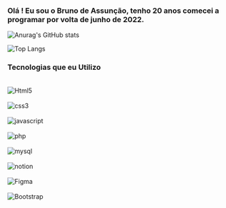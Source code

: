 ### Olá ! Eu sou o Bruno de Assunção, tenho 20 anos comecei a programar por volta de junho de 2022.


![Anurag's GitHub stats](https://github-readme-stats.vercel.app/api?username=devBuruke&show_icons=true&theme=radical)

![Top Langs](https://github-readme-stats.vercel.app/api/top-langs/?username=devBuruke&layout=compact)


### Tecnologias que eu Utilizo

<div style="display: inline_block"></br> 
<img align="center" alt="Html5" src="https://img.shields.io/badge/HTML5-E34F26?style=for-the-badge&logo=html5&logoColor=white"  ></img>
</div>

<div style="display: inline_block"></br> 
<img align="center" alt="css3" src="https://img.shields.io/badge/CSS3-1572B6?style=for-the-badge&logo=css3&logoColor=white"></img>
</div>

<div style="display: inline_block"></br> 
<img align="center" alt="javascript" src="https://img.shields.io/badge/JavaScript-323330?style=for-the-badge&logo=javascript&logoColor=F7DF1E"></img>
</div>

<div style="display: inline_block"></br> 
<img align="center" alt="php" src="https://img.shields.io/badge/PHP-777BB4?style=for-the-badge&logo=php&logoColor=white"></img>
</div>

<div style="display: inline_block"></br> 
<img align="center" alt="mysql" src="https://img.shields.io/badge/MySQL-005C84?style=for-the-badge&logo=mysql&logoColor=white"></img>
</div>

<div style="display: inline_block"></br> 
<img align="center" alt="notion" src="https://img.shields.io/badge/Notion-000000?style=for-the-badge&logo=notion&logoColor=white"></img>
</div>

<div style="display: inline_block"></br> 
<img align="center" alt="Figma" src="https://img.shields.io/badge/Figma-F24E1E?style=for-the-badge&logo=figma&logoColor=white"></img>
</div>

<div style="display: inline_block"></br> 
<img align="center" alt="Bootstrap" src="https://img.shields.io/badge/Bootstrap-563D7C?style=for-the-badge&logo=bootstrap&logoColor=white"></img>
</div>
